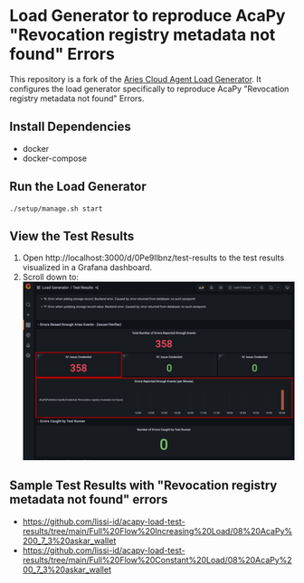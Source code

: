 # Load Generator to reproduce AcaPy "Revocation registry metadata not found" Errors

This repository is a fork of the [Aries Cloud Agent Load Generator](https://github.com/My-DIGI-ID/aries-cloudagent-loadgenerator). It configures the load generator specifically to reproduce AcaPy "Revocation registry metadata not found" Errors.

## Install Dependencies
- docker
- docker-compose

## Run the Load Generator
```
./setup/manage.sh start
```

## View the Test Results
1. Open http://localhost:3000/d/0Pe9llbnz/test-results to the test results visualized in a Grafana dashboard.
2. Scroll down to: ![](dashboard-errors.png)

## Sample Test Results with "Revocation registry metadata not found" errors
- https://github.com/lissi-id/acapy-load-test-results/tree/main/Full%20Flow%20Increasing%20Load/08%20AcaPy%200_7_3%20askar_wallet
- https://github.com/lissi-id/acapy-load-test-results/tree/main/Full%20Flow%20Constant%20Load/08%20AcaPy%200_7_3%20askar_wallet
